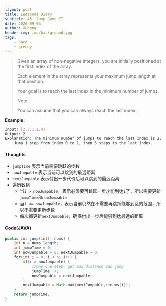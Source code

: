 ```yaml
---
layout: post
title: Leetcode Diary
subtitle: 45. Jump Game II
date: 2020-09-03
author: Xudong
header-img: img/background.jpg
tags: 
    - hard
    - greedy
---
```


>Given an array of non-negative integers, you are initially positioned at the first index of the array.
>
>Each element in the array represents your maximum jump length at that position.
>
>Your goal is to reach the last index in the minimum number of jumps.
>
>Note:
>
>You can assume that you can always reach the last index.

**Example:**

```bash
Input: [2,3,1,1,4]
Output: 2
Explanation: The minimum number of jumps to reach the last index is 2.
    Jump 1 step from index 0 to 1, then 3 steps to the last index.
```


#### Thoughts

- `jumpTime` 表示当前需要跳跃的步数
- `nowJumpable` 表示当前可以跳到的最远距离
- `nextJumpable` 表示付出一步代价后可以跳到的最远距离
- 遍历数组
  - 当`i > nowJumpable`，表示必须要再跳跃一步才能到达`i`了，所以需要更新`jumpTime`和`nowJumpable`
  - 当`i <= nowJumpable`，表示当前仍然在不需要再跳跃能够到达的范围，所以不需要更新步数
  - 每次都更新`nextJumpable`，确保付出一步后能够到达最远的距离

#### Code(JAVA)

```java
public int jump(int[] nums) {
    int n = nums.length;
    int jumpTime = 0;
    int nowJumpable = 0, nextJumpable = 0;
    for(int i = 0; i < n; i++) {
        if(i > nowJumpable) {
            //pay one step, get max distance can jump
            jumpTime ++;
            nowJumpable = nextJumpable;
        }
        nextJumpable = Math.max(nextJumpable,i+nums[i]);
    }
    return jumpTime;
}
```


<script type="text/javascript" src="https://xudongliuharold.github.io/js/latex-math.js?config=default"></script>
